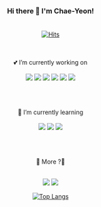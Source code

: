 <div align=center>
  
### Hi there 👋 I'm Chae-Yeon!<br><br>

[![Hits](https://hits.seeyoufarm.com/api/count/incr/badge.svg?url=https%3A%2F%2Fgithub.com%2Feebbni&count_bg=%2379C83D&title_bg=%23555555&icon=&icon_color=%23E7E7E7&title=hits&edge_flat=false)](https://hits.seeyoufarm.com)

<br>
<br>

<div>
💕 I’m currently working on 
<br>
<br>
<img src="https://img.shields.io/badge/PHP-777BB4?style=flat-square&logo=PHP&logoColor=white"/>
<img src="https://img.shields.io/badge/CodeIgniter-EF4223?style=flat-square&logo=CodeIgniter&logoColor=white"/>
<img src="https://img.shields.io/badge/Laravel-FF2D20?style=flat-square&logo=Laravel&logoColor=white"/>
<img src="https://img.shields.io/badge/JavaScript-F7DF1E?style=flat-square&logo=JavaScript&logoColor=white"/>
<img src="https://img.shields.io/badge/jQuery-0769AD?style=flat-square&logo=jQuery&logoColor=white"/>
<img src="https://img.shields.io/badge/MySQL-4479A1?style=flat-square&logo=MySQL&logoColor=white"/>
</div>

<br><br>

<div>
🌱 I’m currently learning
<br>
<br>
<img src="https://img.shields.io/badge/React-61DAFB?style=flat-square&logo=React&logoColor=white"/>
<img src="https://img.shields.io/badge/Node.js-339933?style=flat-square&logo=Node.js&logoColor=white"/>
<img src="https://img.shields.io/badge/Python-3776AB?style=flat-square&logo=Python&logoColor=white"/>
</div>

<br><br>



<div>
🥰 More ?🥰
<br>
<br>
  
<a href="https://www.instagram.com/eebbni/" target="_blank"><img src="https://img.shields.io/badge/Instagram-E4405F?style=flat-square&logo=Instagram&logoColor=white"/></a>
<a href="https://blog.naver.com/engeliss72" target="_blank"><img src="https://img.shields.io/badge/Blog-03C75A?style=flat-square&logo=Naver&logoColor=white"/></a>

</div>
<!-- ![Anurag's GitHub stats](https://github-readme-stats.vercel.app/api?username=eebbni&&show_icons=true&theme=radical) -->

[![Top Langs](https://github-readme-stats.vercel.app/api/top-langs/?username=eebbni&layout=compact&theme=dracula)](https://github.com/eebbni)
</div>





<!--
**eebbni/eebbni** is a ✨ _special_ ✨ repository because its `README.md` (this file) appears on your GitHub profile.

Here are some ideas to get you started:

- 🔭 I’m currently working on ...
- 🌱 I’m currently learning ...
- 👯 I’m looking to collaborate on ...
- 🤔 I’m looking for help with ...
- 💬 Ask me about ...
- 📫 How to reach me: ...
- 😄 Pronouns: ...
- ⚡ Fun fact: ...
-->


